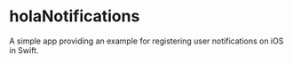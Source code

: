 # holaNotifications
A simple app providing an example for registering user notifications on iOS in Swift.
